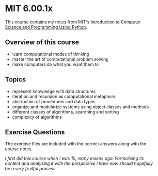 # MIT 6.00.1x

This course contains my notes from MIT's [Introduction to Computer Science and Programming Using Python](https://courses.edx.org/courses/course-v1:MITx+6.00.1x+1T2020/course/).

## Overview of this course
- learn computational modes of thinking
- master the art of computational problem solving
- make computers do what you want them to

## Topics
- represent knowledge with data structures
- iteration and recursion as computational metaphors
- abstraction of procedures and data types
- organize and modularize systems using object classes and methods
- different classes of algorithms, searching and sorting
- complexity of algorithms

## Exercise Questions
The exercise files are included with the correct answers along with the course notes.

_I first did this course when I was 15, many moons ago. Formalising its content and analysing it with the perspective I have now should hopefully be a very fruitful process._